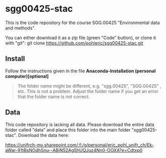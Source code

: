 # sgg00425-stac

This is the code repository for the course SGG.00425 "Environmental data and methods". 

You can either download it as a zip file (green "Code" button), or clone it with "git":
git clone https://github.com/pohleric/sgg00425-stac.git

## Install
Follow the instructions given in the file 
**Anaconda-Installation (personal computer)[optional]**
> The folder name might be different, e.g. "sgg.00425", "SGG.00425" , etc. This is not a problem. Adjust the folder name if you get an error that the folder name is not correct.


## Data

This code repository is lacking all data. Please download the entire data folder called "data" and place this folder into the main folder "sgg00425-stac". Download the data here:

https://unifrch-my.sharepoint.com/:f:/g/personal/eric_pohl_unifr_ch/Ek-aWar-91tBsNOdhSnu--ABiN52AgShUQJuz4Nn0-OOXA?e=Cdtxp0
